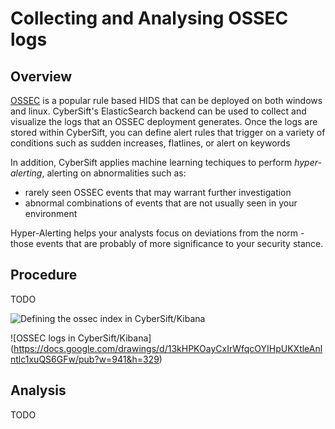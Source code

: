 # Collecting and Analysing OSSEC logs

## Overview

[OSSEC](http://ossec.github.io/) is a popular rule based HIDS that can be deployed on both windows and linux. CyberSift's ElasticSearch backend can be used to collect and visualize the logs that an OSSEC deployment generates. Once the logs are stored within CyberSift, you can define alert rules that trigger on a variety of conditions such as sudden increases, flatlines, or alert on keywords

In addition, CyberSift applies machine learning techiques to perform *hyper-alerting*, alerting on abnormalities such as:
* rarely seen OSSEC events that may warrant further investigation
* abnormal combinations of events that are not usually seen in your environment

Hyper-Alerting helps your analysts focus on deviations from the norm - those events that are probably of more significance to your security stance.

## Procedure

TODO

![Defining the ossec index in CyberSift/Kibana](https://docs.google.com/drawings/d/1ieNOkhT6g6wFKp8A7HtsyaMnRg4z8_mEw7xEuw6DLEA/pub?w=596&h=544)

![OSSEC logs in CyberSift/Kibana]
(https://docs.google.com/drawings/d/13kHPKOayCxIrWfqcOYIHpUKXtleAnlntlc1xuQS6GFw/pub?w=941&h=329)


## Analysis

TODO
